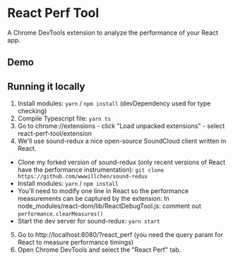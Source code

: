 # React Perf Tool

A Chrome DevTools extension to analyze the performance of your React app.

## Demo



## Running it locally

1. Install modules: `yarn` / `npm install` (devDependency used for type checking)
2. Compile Typescript file: `yarn ts`
3. Go to chrome://extensions - click "Load unpacked extensions" - select react-perf-tool/extension
4. We'll use sound-redux a nice open-source SoundCloud client written in React.
  - Clone my forked version of sound-redux (only recent versions of React have the performance instrumentation): `git clone https://github.com/wwwillchen/sound-redux`
  - Install modules: `yarn` / `npm install`
  - You'll need to modify one line in React so the performance measurements can be captured by the extension:
  In node_modules/react-dom/lib/ReactDebugTool.js: comment out `performance.clearMeasures()`
  - Start the dev server for sound-redux: `yarn start`

5. Go to http://localhost:8080/?react_perf (you need the query param for React to measure performance timings)
6. Open Chrome DevTools and select the "React Perf" tab.
